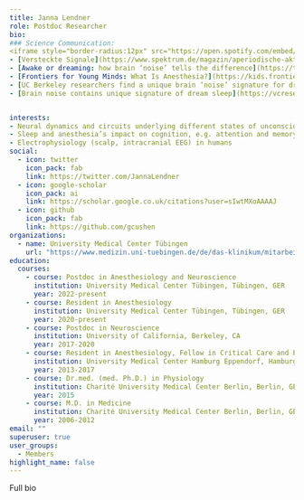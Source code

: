 ```yaml
---
title: Janna Lendner
role: Postdoc Researcher
bio:
### Science Communication:
<iframe style="border-radius:12px" src="https://open.spotify.com/embed/episode/45CTSFIXZyZXTrXZElKE6w?utm_source=generator" width="100%" height="152" frameBorder="0" allowfullscreen="" allow="autoplay; clipboard-write; encrypted-media; fullscreen; picture-in-picture"></iframe>
- [Versteckte Signale](https://www.spektrum.de/magazin/aperiodische-aktivitaet-versteckte-signale-im-eeg-rauschen/1969873)
- [Awake or dreaming: how brain ‘noise’ tells the difference](https://thesciencebreaker.org/breaks/health-physiology/awake-or-dreaming-how-brain-noise-tells-the-differe)
- [Frontiers for Young Minds: What Is Anesthesia?](https://kids.frontiersin.org/articles/10.3389/frym.2021.524571)
- [UC Berkeley researchers find a unique brain ‘noise’ signature for dream sleep](https://www.dailycal.org/2020/08/09/uc-berkeley-researchers-find-a-unique-brain-noise-signature-for-dream-sleep/)
- [Brain noise contains unique signature of dream sleep](https://vcresearch.berkeley.edu/news/brain-noise-contains-unique-signature-dream-sleep)


interests:
- Neural dynamics and circuits underlying different states of unconsciousness such as sleep, anesthesia, coma and seizures
- Sleep and anesthesia’s impact on cognition, e.g. attention and memory
- Electrophysiology (scalp, intracranial EEG) in humans
social:
  - icon: twitter
    icon_pack: fab
    link: https://twitter.com/JannaLendner
  - icon: google-scholar
    icon_pack: ai
    link: https://scholar.google.co.uk/citations?user=sIwtMXoAAAAJ
  - icon: github
    icon_pack: fab
    link: https://github.com/gcushen
organizations:
  - name: University Medical Center Tübingen
    url: "https://www.medizin.uni-tuebingen.de/de/das-klinikum/mitarbeiter/profil/2302"
education:
  courses:
    - course: Postdoc in Anesthesiology and Neuroscience
      institution: University Medical Center Tübingen, Tübingen, GER
      year: 2022-present
    - course: Resident in Anesthesiology
      institution: University Medical Center Tübingen, Tübingen, GER
      year: 2020-present
    - course: Postdoc in Neuroscience
      institution: University of California, Berkeley, CA
      year: 2017-2020
    - course: Resident in Anesthesiology, Fellow in Critical Care and Emergency Medicine
      institution: University Medical Center Hamburg Eppendorf, Hamburg, GER
      year: 2013-2017
    - course: Dr.med. (med. Ph.D.) in Physiology
      institution: Charité University Medical Center Berlin, Berlin, GER
      year: 2015
    - course: M.D. in Medicine
      institution: Charité University Medical Center Berlin, Berlin, GER
      year: 2006-2012
email: ""
superuser: true
user_groups:
  - Members
highlight_name: false
---
```

Full bio
